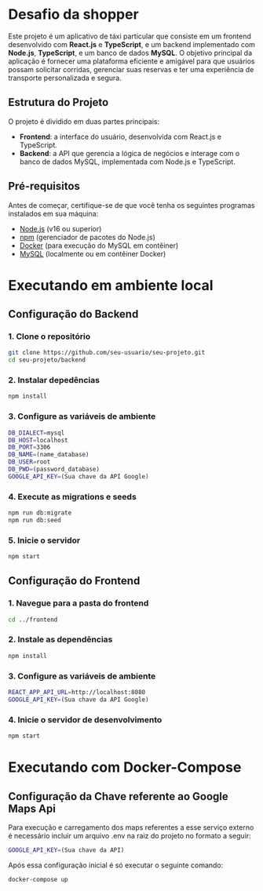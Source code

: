 # Desafio da shopper
Este projeto é um aplicativo de táxi particular que consiste em um frontend desenvolvido com **React.js** e **TypeScript**, e um backend implementado com **Node.js**, **TypeScript**, e um banco de dados **MySQL**. O objetivo principal da aplicação é fornecer uma plataforma eficiente e amigável para que usuários possam solicitar corridas, gerenciar suas reservas e ter uma experiência de transporte personalizada e segura.

## Estrutura do Projeto
O projeto é dividido em duas partes principais:
- **Frontend**: a interface do usuário, desenvolvida com React.js e TypeScript.
- **Backend**: a API que gerencia a lógica de negócios e interage com o banco de dados MySQL, implementada com Node.js e TypeScript.

## Pré-requisitos
Antes de começar, certifique-se de que você tenha os seguintes programas instalados em sua máquina:

- [Node.js](https://nodejs.org/) (v16 ou superior)
- [npm](https://www.npmjs.com/) (gerenciador de pacotes do Node.js)
- [Docker](https://www.docker.com/) (para execução do MySQL em contêiner)
- [MySQL](https://www.mysql.com/) (localmente ou em contêiner Docker)


# Executando em ambiente local
## Configuração do Backend

### 1. Clone o repositório
```bash
git clone https://github.com/seu-usuario/seu-projeto.git
cd seu-projeto/backend
``` 
### 2. Instalar depedências 
```bash
npm install
```
### 3. Configure as variáveis de ambiente
```bash
DB_DIALECT=mysql
DB_HOST=localhost
DB_PORT=3306
DB_NAME=(name_database)
DB_USER=root
DB_PWD=(password_database)
GOOGLE_API_KEY=(Sua chave da API Google) 
```
### 4. Execute as migrations e seeds
```bash 
npm run db:migrate
npm run db:seed
```

### 5. Inicie o servidor 
```bash
npm start
```

## Configuração do Frontend

### 1. Navegue para a pasta do frontend
```bash
cd ../frontend
```

### 2. Instale as dependências
```bash
npm install 
```

### 3. Configure as variáveis de ambiente
```bash
REACT_APP_API_URL=http://localhost:8080
GOOGLE_API_KEY=(Sua chave da API Google) 
```

### 4. Inicie o servidor de desenvolvimento
```bash
npm start
```

# Executando com Docker-Compose
## Configuração da Chave referente ao Google Maps Api
Para execução e carregamento dos maps referentes a esse 
serviço externo é necessário incluir um arquivo .env na raiz do projeto 
no formato a seguir: 
```bash
GOOGLE_API_KEY=(Sua chave da API) 
```
Após essa configuração inicial é só executar o seguinte comando: 
```bash
docker-compose up
```

